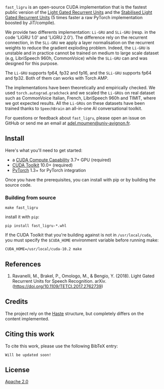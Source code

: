 `fast_ligru` is an open-source CUDA implementation that is the fastest public version of the [Light Gated Recurrent Units](https://arxiv.org/abs/1803.10225) and the [Stabilised Light Gated Recurrent Units]() (5 times faster a raw PyTorch implementation boosted by JiT/compile). 

We provide two differents implementation: `Li-GRU` and `SLi-GRU` (resp. in the code 'LiGRU 1.0' and 'LiGRU 2.0'). The difference rely on the recurrent connection, in the `SLi-GRU` we apply a layer normalisation on the recurrent weights to reduce the gradient exploding problem. Indeed, the `Li-GRU` is unstable and in practice cannot be trained on medium to large scale dataset (e.g, LibriSpeech 960h, CommonVoice) while the `SLi-GRU` can and was designed for this purpose. 

The `Li-GRU` supports fp64, fp32 and fp16, and the `SLi-GRU` supports fp64 and fp32. Both of them can works with Torch AMP. 

The implementations have been theoretically and empirically checked. We used `torch.autograd.gradcheck` and we scaled the `Li-GRUs` on real dataset such as CommonVoice Italian, French, LibriSpeech 960h and TIMIT, where we got expected results. All the `Li-GRUs` on these datasets have been trained thanks to `SpeechBrain` an all-in-one AI conversational toolkit.

For questions or feedback about `fast_ligru`, please open an issue on GitHub or send me an email at [adel.moumen@univ-avignon.fr](mailto:adel.moumen@univ-avignon.fr).

## Install
Here's what you'll need to get started:
- a [CUDA Compute Capability](https://developer.nvidia.com/cuda-gpus) 3.7+ GPU (required)
- [CUDA Toolkit](https://developer.nvidia.com/cuda-toolkit) 10.0+ (required)
- [PyTorch](https://pytorch.org) 1.3+ for PyTorch integration

Once you have the prerequisites, you can install with pip or by building the source code.

### Building from source
```
make fast_ligru
```

install it with `pip`:
```
pip install fast_ligru-*.whl
```

If the CUDA Toolkit that you're building against is not in `/usr/local/cuda`, you must specify the
`$CUDA_HOME` environment variable before running make:
```
CUDA_HOME=/usr/local/cuda-10.2 make
```

## References
1. Ravanelli, M., Brakel, P., Omologo, M., & Bengio, Y. (2018). Light Gated Recurrent Units for Speech Recognition. arXiv. (https://doi.org/10.1109/TETCI.2017.2762739)

## Credits
The project rely on the [Haste](https://github.com/lmnt-com/haste) structure, but completely differs on the content implemented. 

## Citing this work
To cite this work, please use the following BibTeX entry:
```
Will be updated soon!
```

## License
[Apache 2.0](LICENSE)

